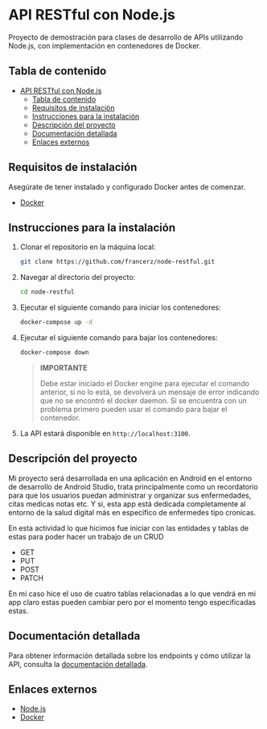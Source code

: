 # API RESTful con Node.js

Proyecto de demostración para clases de desarrollo de APIs utilizando Node.js,
con implementación en contenedores de Docker.

## Tabla de contenido

- [API RESTful con Node.js](#api-restful-con-nodejs)
  - [Tabla de contenido](#tabla-de-contenido)
  - [Requisitos de instalación](#requisitos-de-instalación)
  - [Instrucciones para la instalación](#instrucciones-para-la-instalación)
  - [Descripción del proyecto](#descripción-del-proyecto)
  - [Documentación detallada](#documentación-detallada)
  - [Enlaces externos](#enlaces-externos)

## Requisitos de instalación

Asegúrate de tener instalado y configurado Docker antes de comenzar.

- [Docker](https://www.docker.com)

## Instrucciones para la instalación

1. Clonar el repositorio en la máquina local:
   
   ```sh
   git clone https://github.com/francerz/node-restful.git
   ```

2. Navegar al directorio del proyecto:
   
   ```sh
   cd node-restful
   ```

3. Ejecutar el siguiente comando para iniciar los contenedores:

    ```sh
    docker-compose up -d
    ```
4. Ejecutar el siguiente comando para bajar los contenedores:

    ```sh
    docker-compose down
    ```

    > **IMPORTANTE**
    >
    > Debe estar iniciado el Docker engine para ejecutar el comando anterior,
    > si no lo está, se devolverá un mensaje de error indicando que no se
    > encontró el docker daemon.
    > Si se encuentra con un problema primero pueden usar el comando para bajar el contenedor.

4. La API estará disponible en `http://localhost:3100`.

## Descripción del proyecto

Mi proyecto será desarrollada en una aplicación en Android en el entorno de desarrollo de Android Studio, trata principalmente como un recordatorio para que los usuarios puedan administrar y organizar sus enfermedades, citas medicas notas etc. Y si, esta app está dedicada completamente al entorno de la salud digital más en especifico de enfermedes tipo cronicas.  

En esta actividad lo que hicimos fue iniciar con las entidades y tablas de estas para poder hacer un trabajo de un CRUD 

- GET
- PUT
- POST
- PATCH

En mi caso hice el uso de cuatro tablas relacionadas a lo que vendrá en mi app claro estas pueden cambiar pero por el momento tengo especificadas estas.



## Documentación detallada

Para obtener información detallada sobre los endpoints y cómo utilizar la API,
consulta la [documentación detallada](./docs/README.md).

## Enlaces externos

- [Node.js](https://www.nodejs.org)
- [Docker](https://www.docker.com)
